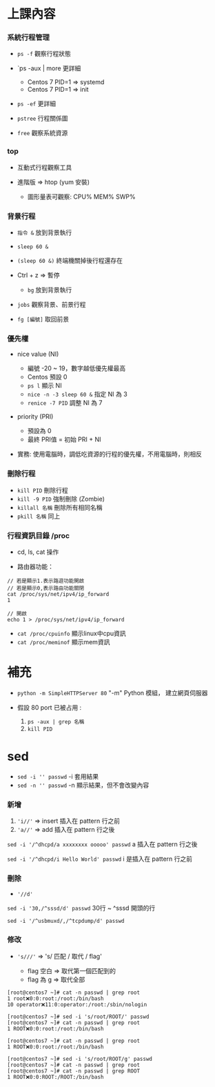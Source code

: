  # 上課內容
 
 ### 系統行程管理
 
 * `ps -f` 觀察行程狀態
 
 * `ps -aux | more 更詳細
 
    * Centos 7 PID=1 => systemd
    * Centos 7 PID=1 => init
 
 * `ps -ef` 更詳細
 
 * `pstree` 行程關係圖
 * `free` 觀察系統資源
 
 ### top
 
 * 互動式行程觀察工具
 * 進階版 => htop (yum 安裝)
 
    * 圖形量表可觀察: CPU% MEM% SWP%

### 背景行程

* `指令 &` 放到背景執行

 * `sleep 60 &`
 * `(sleep 60 &)` 終端機關掉後行程還存在

* Ctrl + z => 暫停

  * `bg` 放到背景執行
  
* `jobs` 觀察背景、前景行程
* `fg [編號]` 取回前景

### 優先權
* nice value (NI)

  * 編號 -20 ~ 19，數字越低優先權最高
  * Centos 預設 0
  * `ps l` 顯示 NI
  * `nice -n -3 sleep 60 &` 指定 NI 為 3
  * `renice -7 PID` 調整 NI 為 7

* priority (PRI)

  * 預設為 0
  * 最終 PRI值 = 初始 PRI + NI 

* 實務: 使用電腦時，調低吃資源的行程的優先權，不用電腦時，則相反

### 刪除行程
* `kill PID` 刪除行程
* `kill -9 PID` 強制刪除 (Zombie)
* `killall 名稱` 刪除所有相同名稱
* `pkill 名稱` 同上

 ### 行程資訊目錄 /proc
 * cd, ls, cat 操作
 
* 路由器功能：
```
// 若是顯示1.表示路遊功能開啟
// 若是顯示0,表示路由功能關閉
cat /proc/sys/net/ipv4/ip_forward
1

// 開啟
echo 1 > /proc/sys/net/ipv4/ip_forward
```

* `cat /proc/cpuinfo` 顯示linux中cpu資訊
* `cat /proc/meminof` 顯示mem資訊
 
 # 補充
 * `python -m SimpleHTTPServer 80` "-m" Python 模組， 建立網頁伺服器
 
 * 假設 80 port 已被占用 :

   1. `ps -aux | grep 名稱`
   2. `kill PID`
    
# sed
* `sed -i '' passwd` -i 套用結果
* `sed -n '' passwd` -n 顯示結果，但不會改變內容

### 新增
1. `'i//'` => insert 插入在 pattern 行之前
2. `'a//'` => add 插入在 pattern 行之後

`sed -i '/^dhcpd/a xxxxxxxx ooooo' passwd` a 插入在 pattern 行之後

`sed -i '/^dhcpd/i Hello World' passwd` i 是插入在 pattern 行之前

### 刪除
* `'//d'`

`sed -i '30,/^sssd/d' passwd` 30行 ~ ^sssd 開頭的行

`sed -i '/^usbmuxd/,/^tcpdump/d' passwd`

### 修改
* `'s///'` => 's/ 匹配 / 取代 / flag'

  * flag 空白 => 取代第一個匹配到的
  * flag 為 g => 取代全部
  
```
[root@centos7 ~]# cat -n passwd | grep root
1 root❌0:0:root:/root:/bin/bash
10 operator❌11:0:operator:/root:/sbin/nologin

[root@centos7 ~]# sed -i 's/root/ROOT/' passwd
[root@centos7 ~]# cat -n passwd | grep root
1 ROOT❌0:0:root:/root:/bin/bash

[root@centos7 ~]# cat -n passwd | grep root
1 ROOT❌0:0:root:/root:/bin/bash

[root@centos7 ~]# sed -i 's/root/ROOT/g' passwd
[root@centos7 ~]# cat -n passwd | grep root
[root@centos7 ~]# cat -n passwd | grep ROOT
1 ROOT❌0:0:ROOT:/ROOT:/bin/bash
```
